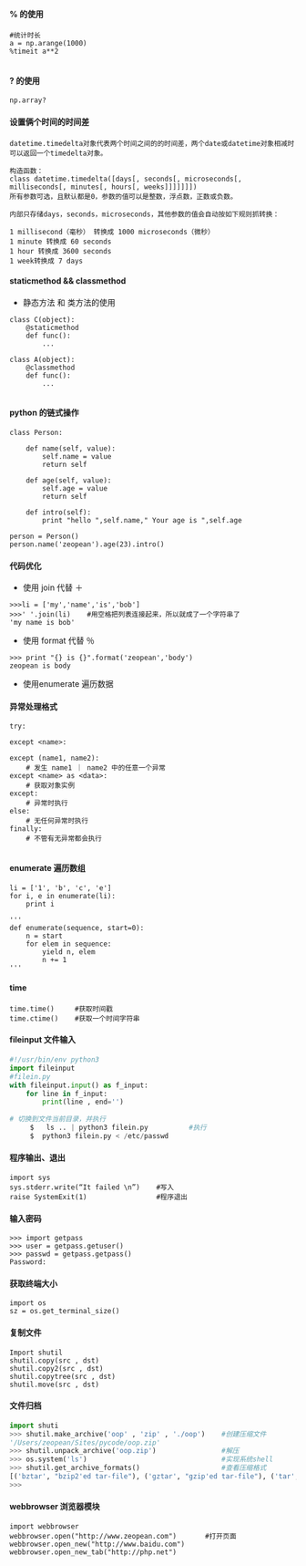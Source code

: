 




#### % 的使用

```
#统计时长
a = np.arange(1000)
%timeit a**2


```

#### ? 的使用

```
np.array?

```



#### 设置俩个时间的时间差

```
datetime.timedelta对象代表两个时间之间的的时间差，两个date或datetime对象相减时可以返回一个timedelta对象。
 
构造函数：
class datetime.timedelta([days[, seconds[, microseconds[, milliseconds[, minutes[, hours[, weeks]]]]]]])
所有参数可选，且默认都是0，参数的值可以是整数，浮点数，正数或负数。
 
内部只存储days，seconds，microseconds，其他参数的值会自动按如下规则抓转换：
 
1 millisecond（毫秒） 转换成 1000 microseconds（微秒）
1 minute 转换成 60 seconds
1 hour 转换成 3600 seconds
1 week转换成 7 days

```


#### staticmethod && classmethod 
- 静态方法 和 类方法的使用

```
class C(object):
    @staticmethod
    def func():
        ...
        
class A(object):
    @classmethod
    def func():
        ...


```

#### python 的链式操作

```
class Person:

    def name(self, value):
        self.name = value
        return self

    def age(self, value):
        self.age = value
        return self

    def intro(self):
        print "hello ",self.name," Your age is ",self.age

person = Person()
person.name('zeopean').age(23).intro()

```


#### 代码优化

- 使用 join 代替 ＋

``` 
>>>li = ['my','name','is','bob'] 
>>>' '.join(li)    #用空格把列表连接起来，所以就成了一个字符串了
'my name is bob' 
```

- 使用 format 代替 ％
```
>>> print "{} is {}".format('zeopean','body')
zeopean is body
```
 

- 使用enumerate 遍历数据


#### 异常处理格式
```
try:

except <name>:
    
except (name1, name2):
    # 发生 name1 ｜ name2 中的任意一个异常
except <name> as <data>:
    # 获取对象实例
except:
    # 异常时执行
else:
    # 无任何异常时执行
finally:
    # 不管有无异常都会执行


```




#### enumerate 遍历数组
```
li = ['1', 'b', 'c', 'e']
for i, e in enumerate(li):
    print i
    
'''
def enumerate(sequence, start=0):
    n = start
    for elem in sequence:
        yield n, elem
        n += 1
'''

```



#### time 

    time.time()     #获取时间戳
    time.ctime()    #获取一个时间字符串
    
    
#### fileinput  文件输入
```py
#!/usr/bin/env python3 
import fileinput 
#filein.py
with fileinput.input() as f_input:
    for line in f_input:
        print(line , end='')
        
# 切换到文件当前目录，并执行  
	 $   ls .. | python3 filein.py          #执行
	 $  python3 filein.py < /etc/passwd     
```

#### 程序输出、退出
```
import sys
sys.stderr.write(“It failed \n”)    #写入
raise SystemExit(1)                 #程序退出
```

#### 输入密码
```
>>> import getpass
>>> user = getpass.getuser()
>>> passwd = getpass.getpass()
Password: 
```

#### 获取终端大小 
```
import os
sz = os.get_terminal_size() 
```
#### 复制文件
```
Import shutil
shutil.copy(src , dst)
shutil.copy2(src , dst)
shutil.copytree(src , dst)
shutil.move(src , dst)
```

#### 文件归档
```py
import shuti
>>> shutil.make_archive('oop' , 'zip' , './oop')    #创建压缩文件
'/Users/zeopean/Sites/pycode/oop.zip'
>>> shutil.unpack_archive('oop.zip')                #解压
>>> os.system('ls')                                 #实现系统shell
>>> shutil.get_archive_formats()                    #查看压缩格式
[('bztar', "bzip2'ed tar-file"), ('gztar', "gzip'ed tar-file"), ('tar', 'uncompressed tar file'), ('xztar', "xz'ed tar-file"), ('zip', 'ZIP file')]
>>> 
```

#### webbrowser  浏览器模块
```
import webbrowser
webbrowser.open("http://www.zeopean.com")       #打开页面
webbrowser.open_new("http://www.baidu.com")
webbrowser.open_new_tab("http://php.net")
```



